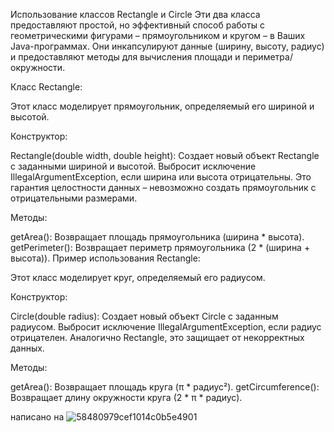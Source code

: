 
Использование классов Rectangle и Circle
Эти два класса предоставляют простой, но эффективный способ работы с геометрическими фигурами – прямоугольником и кругом – в Ваших Java-программах.  Они инкапсулируют данные (ширину, высоту, радиус) и предоставляют методы для вычисления площади и периметра/окружности.

Класс Rectangle:

Этот класс моделирует прямоугольник, определяемый его шириной и высотой.

Конструктор:

Rectangle(double width, double height): Создает новый объект Rectangle с заданными шириной и высотой.  Выбросит исключение IllegalArgumentException, если ширина или высота отрицательны.  Это гарантия целостности данных –  невозможно создать прямоугольник с отрицательными размерами.

Методы:

getArea(): Возвращает площадь прямоугольника (ширина * высота).
getPerimeter(): Возвращает периметр прямоугольника (2 * (ширина + высота)).
Пример использования Rectangle:

Этот класс моделирует круг, определяемый его радиусом.

Конструктор:

Circle(double radius): Создает новый объект Circle с заданным радиусом. Выбросит исключение IllegalArgumentException, если радиус отрицателен.  Аналогично Rectangle, это защищает от некорректных данных.

Методы:

getArea(): Возвращает площадь круга (π * радиус²).
getCircumference(): Возвращает длину окружности круга (2 * π * радиус).
 
написано на
![58480979cef1014c0b5e4901](https://github.com/user-attachments/assets/93f5026a-1cbc-4b84-8a99-a2db7dfc8850)
